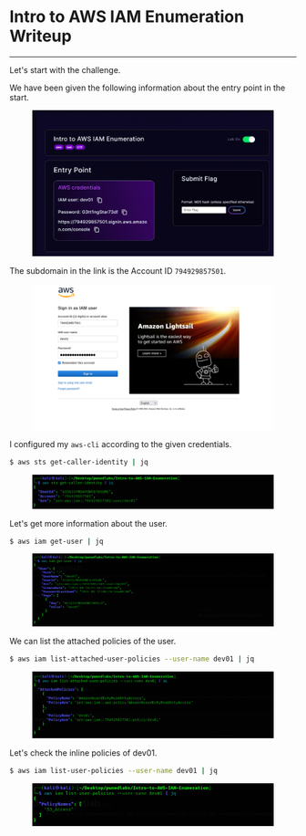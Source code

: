 # Intro to AWS IAM Enumeration Writeup

<hr/>

Let's start with the challenge.

We have been given the following information about the entry point in the start.
<figure><img src="../src/Intro-to-AWS-IAM-Enumeration/entry.png" alt="Information about the entry point."></figure>

The subdomain in the link is the Account ID `794929857501`.
<figure><img src="../src/Intro-to-AWS-IAM-Enumeration/1.png" alt="Logging in to the AWS Console."></figure>

I configured my `aws-cli` according to the given credentials.
```sh
$ aws sts get-caller-identity | jq
```

<figure><img src="../src/Intro-to-AWS-IAM-Enumeration/2.png" alt="Checking the user in aws-cli."></figure>

Let's get more information about the user.
```sh
$ aws iam get-user | jq
```

<figure><img src="../src/Intro-to-AWS-IAM-Enumeration/3.png" alt="Enumerating about the IAM user."></figure>

We can list the attached policies of the user.
```sh
$ aws iam list-attached-user-policies --user-name dev01 | jq
```
<figure><img src="../src/Intro-to-AWS-IAM-Enumeration/4.png" alt="Attached user policies of dev01."></figure>

Let's check the inline policies of dev01.
```sh
$ aws iam list-user-policies --user-name dev01 | jq
```

<figure><img src="../src/Intro-to-AWS-IAM-Enumeration/5.png" alt="Inline policies of dev01."></figure>